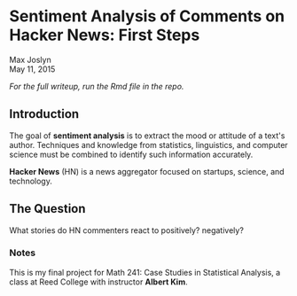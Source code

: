 # Sentiment Analysis of Comments on Hacker News: First Steps
Max Joslyn  
May 11, 2015

*For the full writeup, run the Rmd file in the repo.*

## Introduction

The goal of **sentiment analysis** is to extract the mood or attitude of a text's author. Techniques and knowledge from statistics, linguistics, and computer science must be combined to identify such information accurately.

**Hacker News** (HN) is a news aggregator focused on startups, science, and technology.

## The Question

What stories do HN commenters react to positively? negatively?

### Notes

This is my final project for Math 241: Case Studies in Statistical Analysis, a class at Reed College with instructor **Albert Kim**.
